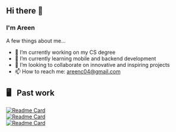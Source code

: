 ## Hi there 👋

<!--**04ac/04ac** is a ✨ _special_ ✨ repository because its `README.md` (this file) appears on your GitHub profile.

Here are some ideas to get you started:-->

### I'm Areen

A few things about me...

- 🔭 I’m currently working on my CS degree
- 🌱 I’m currently learning mobile and backend development
- 👯 I’m looking to collaborate on innovative and inspiring projects
- 📫 How to reach me: areenc04@gmail.com
<!--- 🤔 I’m looking for help with
- 💬 Ask me about ...-->
<!--- 😄 Pronouns: ...
- ⚡ Fun fact: ...-->

## 🖥 &nbsp; Past work

[![Readme Card](https://github-readme-stats.vercel.app/api/pin/?username=04ac&repo=konkan-rail-train-status&bg_color=0d1116&title_color=ce09ec&text_color=a4aacb&icon_color=007ec6)](https://github.com/04ac/konkan-rail-train-status) <br> [![Readme Card](https://github-readme-stats.vercel.app/api/pin/?username=04ac&repo=etch-a-sketch&bg_color=0d1116&title_color=ce09ec&text_color=a4aacb&icon_color=007ec6)](https://github.com/04ac/etch-a-sketch) <br> [![Readme Card](https://github-readme-stats.vercel.app/api/pin/?username=04ac&repo=video-summarizer-yt&bg_color=0d1116&title_color=ce09ec&text_color=a4aacb&icon_color=007ec6)](https://github.com/04ac/video-summarizer-yt) 

